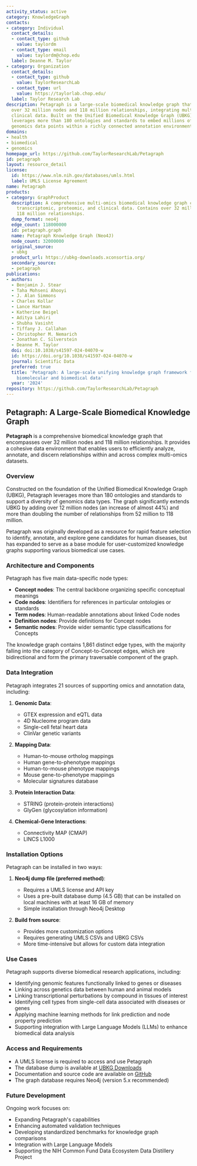 ```yaml
---
activity_status: active
category: KnowledgeGraph
contacts:
- category: Individual
  contact_details:
  - contact_type: github
    value: taylordm
  - contact_type: email
    value: taylordm@chop.edu
  label: Deanne M. Taylor
- category: Organization
  contact_details:
  - contact_type: github
    value: TaylorResearchLab
  - contact_type: url
    value: https://taylorlab.chop.edu/
  label: Taylor Research Lab
description: Petagraph is a large-scale biomedical knowledge graph that encompasses
  over 32 million nodes and 118 million relationships, integrating multi-omics and
  clinical data. Built on the Unified Biomedical Knowledge Graph (UBKG), Petagraph
  leverages more than 180 ontologies and standards to embed millions of quantitative
  genomics data points within a richly connected annotation environment.
domains:
- health
- biomedical
- genomics
homepage_url: https://github.com/TaylorResearchLab/Petagraph
id: petagraph
layout: resource_detail
license:
  id: https://www.nlm.nih.gov/databases/umls.html
  label: UMLS License Agreement
name: Petagraph
products:
- category: GraphProduct
  description: A comprehensive multi-omics biomedical knowledge graph connecting genomic,
    transcriptomic, proteomic, and clinical data. Contains over 32 million nodes and
    118 million relationships.
  dump_format: neo4j
  edge_count: 118000000
  id: petagraph.graph
  name: Petagraph Knowledge Graph (Neo4J)
  node_count: 32000000
  original_source:
  - ubkg
  product_url: https://ubkg-downloads.xconsortia.org/
  secondary_source:
  - petagraph
publications:
- authors:
  - Benjamin J. Stear
  - Taha Mohseni Ahooyi
  - J. Alan Simmons
  - Charles Kollar
  - Lance Hartman
  - Katherine Beigel
  - Aditya Lahiri
  - Shubha Vasisht
  - Tiffany J. Callahan
  - Christopher M. Nemarich
  - Jonathan C. Silverstein
  - Deanne M. Taylor
  doi: doi:10.1038/s41597-024-04070-w
  id: https://doi.org/10.1038/s41597-024-04070-w
  journal: Scientific Data
  preferred: true
  title: 'Petagraph: A large-scale unifying knowledge graph framework for integrating
    biomolecular and biomedical data'
  year: '2024'
repository: https://github.com/TaylorResearchLab/Petagraph
---
```

## Petagraph: A Large-Scale Biomedical Knowledge Graph

**Petagraph** is a comprehensive biomedical knowledge graph that encompasses over 32 million nodes and 118 million relationships. It provides a cohesive data environment that enables users to efficiently analyze, annotate, and discern relationships within and across complex multi-omics datasets.

### Overview

Constructed on the foundation of the Unified Biomedical Knowledge Graph (UBKG), Petagraph leverages more than 180 ontologies and standards to support a diversity of genomics data types. The graph significantly extends UBKG by adding over 12 million nodes (an increase of almost 44%) and more than doubling the number of relationships from 52 million to 118 million.

Petagraph was originally developed as a resource for rapid feature selection to identify, annotate, and explore gene candidates for human diseases, but has expanded to serve as a base module for user-customized knowledge graphs supporting various biomedical use cases.

### Architecture and Components

Petagraph has five main data-specific node types:
- **Concept nodes**: The central backbone organizing specific conceptual meanings
- **Code nodes**: Identifiers for references in particular ontologies or standards
- **Term nodes**: Human-readable annotations about linked Code nodes
- **Definition nodes**: Provide definitions for Concept nodes
- **Semantic nodes**: Provide wider semantic type classifications for Concepts

The knowledge graph contains 1,861 distinct edge types, with the majority falling into the category of Concept-to-Concept edges, which are bidirectional and form the primary traversable component of the graph.

### Data Integration

Petagraph integrates 21 sources of supporting omics and annotation data, including:

1. **Genomic Data**:
   - GTEX expression and eQTL data
   - 4D Nucleome program data
   - Single-cell fetal heart data
   - ClinVar genetic variants
   
2. **Mapping Data**:
   - Human-to-mouse ortholog mappings
   - Human gene-to-phenotype mappings
   - Human-to-mouse phenotype mappings
   - Mouse gene-to-phenotype mappings
   - Molecular signatures database

3. **Protein Interaction Data**:
   - STRING (protein-protein interactions)
   - GlyGen (glycosylation information)

4. **Chemical-Gene Interactions**:
   - Connectivity MAP (CMAP)
   - LINCS L1000

### Installation Options

Petagraph can be installed in two ways:

1. **Neo4j dump file (preferred method)**:
   - Requires a UMLS license and API key
   - Uses a pre-built database dump (4.5 GB) that can be installed on local machines with at least 16 GB of memory
   - Simple installation through Neo4j Desktop

2. **Build from source**:
   - Provides more customization options
   - Requires generating UMLS CSVs and UBKG CSVs
   - More time-intensive but allows for custom data integration

### Use Cases

Petagraph supports diverse biomedical research applications, including:

- Identifying genomic features functionally linked to genes or diseases
- Linking across genetics data between human and animal models
- Linking transcriptional perturbations by compound in tissues of interest
- Identifying cell types from single-cell data associated with diseases or genes
- Applying machine learning methods for link prediction and node property prediction
- Supporting integration with Large Language Models (LLMs) to enhance biomedical data analysis

### Access and Requirements

- A UMLS license is required to access and use Petagraph
- The database dump is available at [UBKG Downloads](https://ubkg-downloads.xconsortia.org/)
- Documentation and source code are available on [GitHub](https://github.com/TaylorResearchLab/Petagraph)
- The graph database requires Neo4j (version 5.x recommended)

### Future Development

Ongoing work focuses on:
- Expanding Petagraph's capabilities
- Enhancing automated validation techniques
- Developing standardized benchmarks for knowledge graph comparisons
- Integration with Large Language Models
- Supporting the NIH Common Fund Data Ecosystem Data Distillery Project